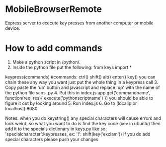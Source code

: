 # MobileBrowserRemote
Express server to execute key presses from another computer or mobile device.

# How to add commands
1. Make a python script in /python/. 
2. Inside the python file put the following:
  from keys import *
  
  keypress(commands) #commands: ctrl() shift() alt() enter() key() you can chain these any way you want just put the whole       thing in a keypress call
3. Copy paste the 'up' button and javascript and replace 'up' with the name of the python file sans .py
4. Put this in index.js
  app.get('commandname', function(req, res){
    execute('pythonscriptname')
  })
  you should be able to figure it out by looking around
5. Run index.js
6. Go to (localip or localhost):8080

Notes:
when you do keystring() any special characters will cause errors and look weird, so what you want to do is find the key code (xev in ubuntu) then add it to the specials dictionary in keys.py like so: 'specialcharacter':keypresses, ex: '!': shift(key('exclam'))
If you do add special characters please push your changes

